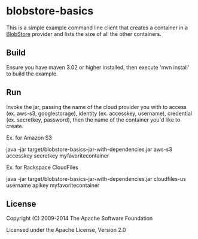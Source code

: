 # blobstore-basics

This is a simple example command line client that creates a container in a [BlobStore](http://jclouds.apache.org/start/blobstore/) provider and lists the size of all the other containers.

## Build

Ensure you have maven 3.02 or higher installed, then execute 'mvn install' to build the example.

## Run

Invoke the jar, passing the name of the cloud provider you with to access (ex. aws-s3, googlestorage), identity (ex. accesskey, username), credential (ex. secretkey, password), then the name of the container you'd like to create.

Ex. for Amazon S3

java -jar target/blobstore-basics-jar-with-dependencies.jar aws-s3 accesskey secretkey myfavoritecontainer

Ex. for Rackspace CloudFiles

java -jar target/blobstore-basics-jar-with-dependencies.jar cloudfiles-us username apikey myfavoritecontainer


## License

Copyright (C) 2009-2014 The Apache Software Foundation

Licensed under the Apache License, Version 2.0 
